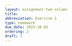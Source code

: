 ```yaml
---
layout: assignment-two-column
title: 
abbreviation: Exercise 1
type: homework
due_date: 2023-10-02
ordering: 2
draft: 1
---
```

